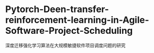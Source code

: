 # Pytorch-Deen-transfer-reinforcement-learning-in-Agile-Software-Project-Scheduling
深度迁移强化学习算法在大规模敏捷软件项目调度问题的研究
